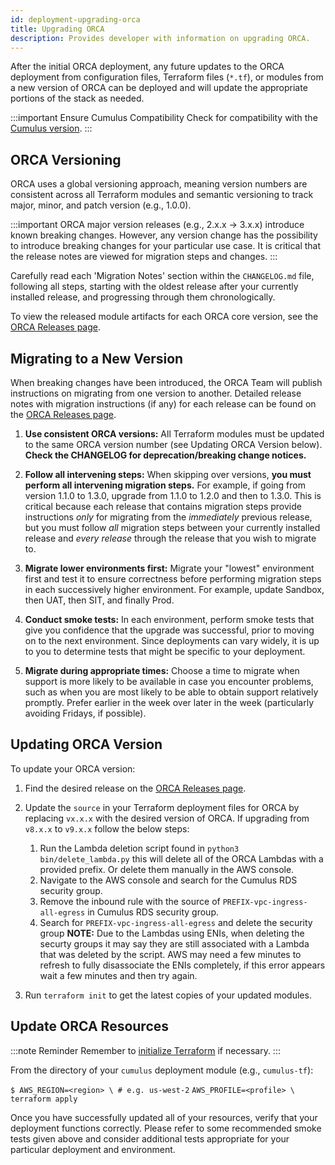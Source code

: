 ```yaml
---
id: deployment-upgrading-orca
title: Upgrading ORCA
description: Provides developer with information on upgrading ORCA.
---
```


After the initial ORCA deployment, any future updates to the ORCA deployment
from configuration files, Terraform files (`*.tf`), or modules from a new
version of ORCA can be deployed and will update the appropriate portions of
the stack as needed.

:::important Ensure Cumulus Compatibility
Check for compatibility with the [Cumulus version](https://wiki.earthdata.nasa.gov/display/CUMULUS/Supported+PI+Versions).
:::

## ORCA Versioning

ORCA uses a global versioning approach, meaning version numbers are
consistent across all Terraform modules and semantic versioning to track
major, minor, and patch version (e.g., 1.0.0).

:::important
ORCA major version releases (e.g., 2.x.x -> 3.x.x) introduce known breaking
changes. However, any version change has the possibility to introduce breaking
changes for your particular use case. It is critical that the release notes
are viewed for migration steps and changes.
:::

Carefully read each 'Migration Notes'
section within the `CHANGELOG.md` file, following all steps, starting with the oldest release after your
currently installed release, and progressing through them chronologically.

To view the released module artifacts for each ORCA core
version, see the [ORCA Releases page](https://github.com/nasa/cumulus-orca/releases).

## Migrating to a New Version

When breaking changes have been introduced, the ORCA Team will publish
instructions on migrating from one version to another. Detailed release notes
with migration instructions (if any) for each release can be found on the
[ORCA Releases page](https://github.com/nasa/cumulus-orca/releases).

1.	**Use consistent ORCA versions:** All Terraform modules must be updated
to the same ORCA version number (see Updating ORCA Version below). **Check
the CHANGELOG for deprecation/breaking change notices.**

2.	**Follow all intervening steps:** When skipping over versions, **you must
perform all intervening migration steps.** For example, if going from version
1.1.0 to 1.3.0, upgrade from 1.1.0 to 1.2.0 and then to 1.3.0. This is
critical because each release that contains migration steps provide
instructions *only* for migrating from the *immediately* previous release,
but you must follow *all* migration steps between your currently installed
release and *every release* through the release that you wish to migrate to.

3.	**Migrate lower environments first:** Migrate your "lowest" environment
first and test it to ensure correctness before performing migration steps in
each successively higher environment. For example, update Sandbox, then UAT,
then SIT, and finally Prod.

4.	**Conduct smoke tests:** In each environment, perform smoke tests that
give you confidence that the upgrade was successful, prior to moving on to
the next environment. Since deployments can vary widely, it is up to you to
determine tests that might be specific to your deployment.

5.	**Migrate during appropriate times:** Choose a time to migrate when
support is more likely to be available in case you encounter problems, such
as when you are most likely to be able to obtain support relatively promptly.
Prefer earlier in the week over later in the week (particularly avoiding
Fridays, if possible).

## Updating ORCA Version

To update your ORCA version:

1.	Find the desired release on the [ORCA Releases page](https://github.com/nasa/cumulus-orca/releases).

2.	Update the `source` in your Terraform deployment files for ORCA by
replacing `vx.x.x` with the desired version of ORCA. If upgrading from `v8.x.x` to `v9.x.x` follow the below steps:
    1. Run the Lambda deletion script found in `python3 bin/delete_lambda.py` this will delete all of the ORCA Lambdas with a provided prefix. Or delete them manually in the AWS console.
    2. Navigate to the AWS console and search for the Cumulus RDS security group.
    3. Remove the inbound rule with the source of `PREFIX-vpc-ingress-all-egress` in Cumulus RDS security group.
    4. Search for `PREFIX-vpc-ingress-all-egress` and delete the security group **NOTE:** Due to the Lambdas using ENIs, when deleting the securty groups it may say they are still associated with a Lambda that was deleted by the script. AWS may need a few minutes to refresh to fully disassociate the ENIs completely, if this error appears wait a few minutes and then try again.

3.	Run `terraform init` to get the latest copies of your updated modules.

## Update ORCA Resources

:::note Reminder
Remember to [initialize Terraform](https://nasa.github.io/cumulus/docs/deployment/deployment-readme#initialize-terraform)
if necessary.
:::

From the directory of your `cumulus` deployment module (e.g., `cumulus-tf`):

`$ AWS_REGION=<region> \ # e.g. us-west-2`
    `AWS_PROFILE=<profile> \`
    `terraform apply`

Once you have successfully updated all of your resources, verify that your
deployment functions correctly. Please refer to some recommended smoke tests
given above and consider additional tests appropriate for your particular
deployment and environment.


